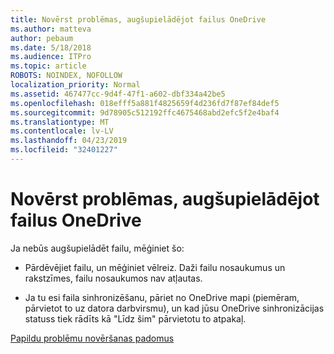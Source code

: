 ```yaml
---
title: Novērst problēmas, augšupielādējot failus OneDrive
ms.author: matteva
author: pebaum
ms.date: 5/18/2018
ms.audience: ITPro
ms.topic: article
ROBOTS: NOINDEX, NOFOLLOW
localization_priority: Normal
ms.assetid: 467477cc-9d4f-47f1-a602-dbf334a42be5
ms.openlocfilehash: 018efff5a881f4825659f4d236fd7f87ef84def5
ms.sourcegitcommit: 9d78905c512192ffc4675468abd2efc5f2e4baf4
ms.translationtype: MT
ms.contentlocale: lv-LV
ms.lasthandoff: 04/23/2019
ms.locfileid: "32401227"
---
```

# <a name="fix-problems-uploading-files-to-onedrive"></a>Novērst problēmas, augšupielādējot failus OneDrive

Ja nebūs augšupielādēt failu, mēģiniet šo:
  
- Pārdēvējiet failu, un mēģiniet vēlreiz. Daži failu nosaukumus un rakstzīmes, failu nosaukumos nav atļautas. 
    
- Ja tu esi faila sinhronizēšanu, pāriet no OneDrive mapi (piemēram, pārvietot to uz datora darbvirsmu), un kad jūsu OneDrive sinhronizācijas statuss tiek rādīts kā "Līdz šim" pārvietotu to atpakaļ. 
    
[Papildu problēmu novēršanas padomus](https://go.microsoft.com/fwlink/?linkid=873155)
  

